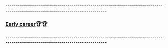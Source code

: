 **-----------------------------------------------------------------------------------------------------------------------------**  
### [Early career](https://careers.twitter.com/en/early-career.html)🏆🏆 ###               
**-----------------------------------------------------------------------------------------------------------------------------**
